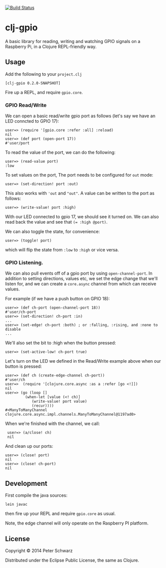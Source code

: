 [![Build Status](https://travis-ci.org/peterschwarz/clj-gpio.svg)](https://travis-ci.org/peterschwarz/clj-gpio)

# clj-gpio

A basic library for reading, writing and watching GPIO signals on a Raspberry
Pi, in a Clojure REPL-friendly way.

## Usage

Add the following to your `project.clj`

    [clj-gpio 0.2.0-SNAPSHOT]

Fire up a REPL, and require `gpio.core`.

### GPIO Read/Write 

We can open a basic read/write gpio port as follows (let's say we have an LED
conncted to GPIO 17):

    user=> (require '[gpio.core :refer :all] :reload)
    nil
    user=> (def port (open-port 17))
    #'user/port

To read the value of the port, we can do the following:

    user=> (read-value port)
    :low

To set values on the port, The port needs to be configured for `out` mode:

    user=> (set-direction! port :out)

This also works with `'out` and `"out"`.  A value can be written to the port
as follows:

    user=> (write-value! port :high)

With our LED connected to gpio 17, we should see it turned on.  We can also
read back the value and see that `(= :high @port)`.

We can also toggle the state, for convenience:

    user=> (toggle! port)

which will flip the state from `:low` to `:high` or vice versa.

### GPIO Listening.

We can also pull events off of a gpio port by using `open-channel-port`.  In
addition to setting directions, values etc, we set the edge change that we'll
listen for, and we can create a `core.async` channel from which can receive
values. 

For example (if we have a push button on GPIO 18):

    user=> (def ch-port (open-channel-port 18))
    #'user/ch-port
    user=> (set-direction! ch-port :in)
    ...
    user=> (set-edge! ch-port :both) ; or :falling, :rising, and :none to disable 
    ...

 We'll also set the bit to :high when the button pressed:

    user=> (set-active-low! ch-port true) 

Let's turn on the LED we defined in the Read/Write example above when our
button is pressed: 

    user=> (def ch (create-edge-channel ch-port))
    #'user/ch
    user=>  (require '[clojure.core.async :as a :refer [go <!]])
    nil
    user=> (go (loop []
             (when-let [value (<! ch)]
                (write-value! port value)
                (recur))))
    #<ManyToManyChannel clojure.core.async.impl.channels.ManyToManyChannel@1197ad0>


When we're finished with the channel, we call:

     user=> (a/close! ch)
     nil

And clean up our ports:

    user=> (close! port)
    nil
    user=> (close! ch-port)
    nil

## Development

First compile the java sources:

    lein javac

then fire up your REPL and require `gpio.core` as usual.

Note, the edge channel will only operate on the Raspberry PI platform.

## License

Copyright © 2014 Peter Schwarz

Distributed under the Eclipse Public License, the same as Clojure.
